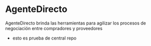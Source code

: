 # AgenteDirecto
AgenteDirecto brinda las herramientas para agilizar los procesos de negociación entre compradores y proveedores

 - esto es prueba de central repo
